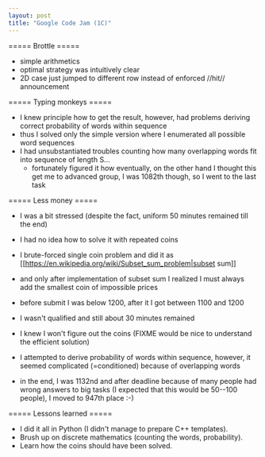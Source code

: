 ```yaml
---
layout: post
title: "Google Code Jam (1C)"
---
```


===== Brottle =====
  * simple arithmetics
  * optimal strategy was intuitively clear
  * 2D case just jumped to different row instead of enforced //hit// announcement

===== Typing monkeys =====
  * I knew principle how to get the result, however, had problems deriving correct probability of words within sequence
  * thus I solved only the simple version where I enumerated all possible word sequences
  * I had unsubstantiated troubles counting how many overlapping words fit into sequence of length S...
    * fortunately figured it how eventually, on the other hand I thought this get me to advanced group, I was 1082th though, so I went to the last task

===== Less money =====
  * I was a bit stressed (despite the fact, uniform 50 minutes remained till the end)
  * I had no idea how to solve it with repeated coins
  * I brute-forced single coin problem and did it as [[https://en.wikipedia.org/wiki/Subset_sum_problem|subset sum]]
  * and only after implementation of subset sum I realized I must always add the smallest coin of impossible prices
  * before submit I was below 1200, after it I got between 1100 and 1200

  * I wasn't qualified and still about 30 minutes remained
  * I knew I won't figure out the coins (FIXME would be nice to understand the efficient solution)
  * I attempted to derive probability of words within sequence, however, it seemed complicated (=conditioned) because of overlapping words
  * in the end, I was 1132nd and after deadline because of many people had wrong answers to big tasks (I expected that this would be 50--100 people), I moved to 947th place :-)

===== Lessons learned =====
  * I did it all in Python (I didn't manage to prepare C++ templates).
  * Brush up on discrete mathematics (counting the words, probability).
  * Learn how the coins should have been solved.

